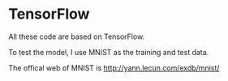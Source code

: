 # TensorFlow

All these code are based on TensorFlow.

To test the model, I use MNIST as the training and test data.

The offical web of MNIST is http://yann.lecun.com/exdb/mnist/